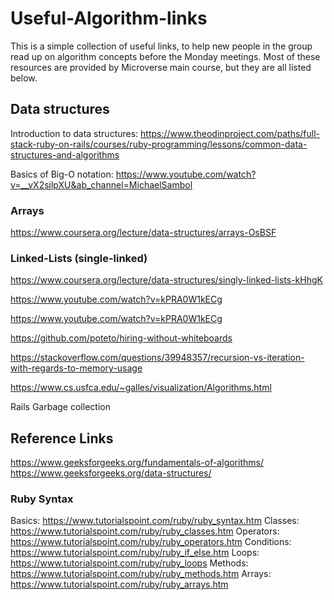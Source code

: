 # Useful-Algorithm-links
This is a simple collection of useful links, to help new people in the group read up on algorithm concepts before the Monday meetings. Most of these resources are provided by Microverse main course, but they are all listed below.

## Data structures
Introduction to data structures: https://www.theodinproject.com/paths/full-stack-ruby-on-rails/courses/ruby-programming/lessons/common-data-structures-and-algorithms

Basics of Big-O notation: https://www.youtube.com/watch?v=__vX2sjlpXU&ab_channel=MichaelSambol

### Arrays
https://www.coursera.org/lecture/data-structures/arrays-OsBSF

### Linked-Lists (single-linked)
https://www.coursera.org/lecture/data-structures/singly-linked-lists-kHhgK



https://www.youtube.com/watch?v=kPRA0W1kECg

https://www.youtube.com/watch?v=kPRA0W1kECg

https://github.com/poteto/hiring-without-whiteboards

https://stackoverflow.com/questions/39948357/recursion-vs-iteration-with-regards-to-memory-usage

https://www.cs.usfca.edu/~galles/visualization/Algorithms.html

Rails Garbage collection

## Reference Links
https://www.geeksforgeeks.org/fundamentals-of-algorithms/
https://www.geeksforgeeks.org/data-structures/

### Ruby Syntax
Basics: https://www.tutorialspoint.com/ruby/ruby_syntax.htm
Classes: https://www.tutorialspoint.com/ruby/ruby_classes.htm
Operators: https://www.tutorialspoint.com/ruby/ruby_operators.htm
Conditions: https://www.tutorialspoint.com/ruby/ruby_if_else.htm
Loops: https://www.tutorialspoint.com/ruby/ruby_loops
Methods: https://www.tutorialspoint.com/ruby/ruby_methods.htm
Arrays: https://www.tutorialspoint.com/ruby/ruby_arrays.htm